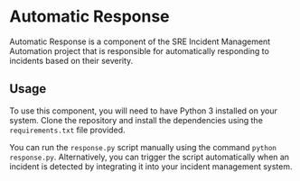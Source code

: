 # Automatic Response
Automatic Response is a component of the SRE Incident Management Automation project that is responsible for automatically responding to incidents based on their severity.

## Usage
To use this component, you will need to have Python 3 installed on your system. Clone the repository and install the dependencies using the `requirements.txt` file provided.

You can run the `response.py` script manually using the command `python response.py`. Alternatively, you can trigger the script automatically when an incident is detected by integrating it into your incident management system.
